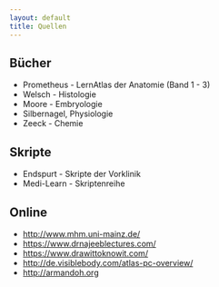 ```yaml
---
layout: default
title: Quellen
---
```


## Bücher
- Prometheus - LernAtlas der Anatomie (Band 1 - 3) 
- Welsch - Histologie
- Moore - Embryologie
- Silbernagel, Physiologie
- Zeeck - Chemie

## Skripte
- Endspurt - Skripte der Vorklinik
- Medi-Learn - Skriptenreihe

## Online
- http://www.mhm.uni-mainz.de/
- https://www.drnajeeblectures.com/
- https://www.drawittoknowit.com/
- http://de.visiblebody.com/atlas-pc-overview/
- http://armandoh.org
